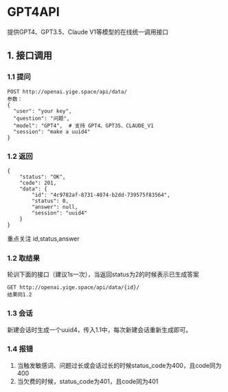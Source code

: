 # GPT4API
提供GPT4、GPT3.5、Claude V1等模型的在线统一调用接口
## 1. 接口调用
### 1.1 提问
```
POST http://openai.yige.space/api/data/
参数：
{
  "user": "your key",
  "question": "问题",
  "model": "GPT4",  # 支持 GPT4、GPT35、CLAUDE_V1
  "session": "make a uuid4"
}
```
### 1.2 返回
```
{
    "status": "OK",
    "code": 201,
    "data": {
        "id": "4c9782af-8731-4074-b2dd-739575f83564",
        "status": 0,
        "answer": null,
        "session": "uuid4"
    }
}
```
重点关注 id,status,answer

### 1.2 取结果
轮训下面的接口（建议1s一次），当返回status为2的时候表示已生成答案
```
GET http://openai.yige.space/api/data/{id}/
结果同1.2
```

### 1.3 会话
新建会话时生成一个uuid4，传入1.1中，每次新建会话重新生成即可。

### 1.4 报错
1. 当触发敏感词、问题过长或会话过长的时候status_code为400，且code同为400
2. 当欠费的时候，status_code为401，且code同为401
